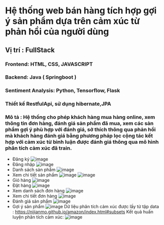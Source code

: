# Hệ thống web bán hàng tích hợp gợi ý sản phẩm dựa trên cảm xúc từ phản hồi của người dùng
## Vị trí : FullStack
### Frontend: HTML, CSS, JAVASCRIPT
### Backend: Java ( Springboot )
### Sentiment Analysis: Python, Tensorflow, Flask
### Thiết kế RestfulApi, sử dụng hibernate,JPA
### Mô tả : Hệ thống cho phép khách hàng mua hàng online, xem thông tin đơn hàng, đánh giá sản phẩm đã mua, xem các sản phẩm gợi ý phù hợp với đánh giá, sở thích thông qua phản hồi mà khách hàng đánh giá bằng phương pháp lọc cộng tác kết hợp với cảm xúc từ bình luận được đánh giá thông qua mô hình phân tích cảm xúc đã train.
- Đăng ký
  ![image](https://github.com/user-attachments/assets/94866cb5-efaf-4b16-b523-9fa489ad85de)
- Đăng nhập
  ![image](https://github.com/user-attachments/assets/f2904f56-dd26-469b-918e-67f7660abc75)
- Danh sách sản phẩm
  ![image](https://github.com/user-attachments/assets/1a51d15a-976c-4a30-916e-63a3f00aef26)
- Xem chi tiết sản phẩm
  ![image](https://github.com/user-attachments/assets/7a985116-f7d4-4df9-a23c-13beea9e7690)
  ![image](https://github.com/user-attachments/assets/a0c6a618-6109-465b-8594-628705e1ce32)
- Giỏ hàng
  ![image](https://github.com/user-attachments/assets/40a32e99-0c6b-4ab0-a063-c8f2f504292d)
- Đặt hàng
  ![image](https://github.com/user-attachments/assets/275fd1ed-3e62-4e5f-a0a7-164f646bc067)
- Xem danh sách đơn hàng
  ![image](https://github.com/user-attachments/assets/41382aaa-5f20-4fd8-baa3-2f820b269267)
- Xem chi tiết đơn hàng
  ![image](https://github.com/user-attachments/assets/e8645cab-b2d7-4e83-b7fe-c4a12284a501)
- Đánh giá sản phẩm
  ![image](https://github.com/user-attachments/assets/5a1dfc85-acf4-427b-8d36-2be3b3123f4d)
- Gợi ý sản phẩm
  ![image](https://github.com/user-attachments/assets/cbb2ede1-23fe-437b-974b-9dadd41f4f68)
Dữ liệu phân tích cảm xúc được lấy từ tập data : https://nijianmo.github.io/amazon/index.html#subsets
Kết quả huấn luyện phân tích cảm xúc:
![image](https://github.com/user-attachments/assets/96c2dce0-2ac0-4dd5-925d-885ce7ce4048)
